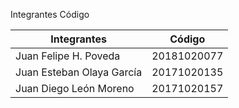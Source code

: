 
Integrantes	Código


Integrantes  | Código
------------- | -------------
Juan Felipe H. Poveda | 20181020077
Juan Esteban Olaya García | 20171020135
Juan Diego León Moreno | 20171020157

